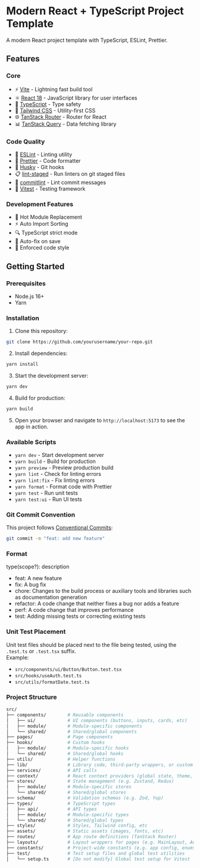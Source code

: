 # Modern React + TypeScript Project Template

A modern React project template with TypeScript, ESLint, Prettier.

## Features

### Core

- ⚡️ [Vite](https://vitejs.dev/) - Lightning fast build tool
- ⚛️ [React 18](https://reactjs.org/) - JavaScript library for user interfaces
- 📘 [TypeScript](https://www.typescriptlang.org/) - Type safety
- 🎨 [Tailwind CSS](https://tailwindcss.com/) - Utility-first CSS
- 🌐 [TanStack Router](https://tanstack.com/router) - Router for React
- 📊 [TanStack Query](https://tanstack.com/query) - Data fetching library

### Code Quality

- 📝 [ESLint](https://eslint.org/) - Linting utility
- 💖 [Prettier](https://prettier.io/) - Code formatter
- 🐶 [Husky](https://typicode.github.io/husky/) - Git hooks
- 📋 [lint-staged](https://github.com/okonet/lint-staged) - Run linters on git staged files
- 📏 [commitlint](https://commitlint.js.org/) - Lint commit messages
- 🧪 [Vitest](https://vitest.dev/) - Testing framework

### Development Features

- 🔄 Hot Module Replacement
- ⚡️ Auto Import Sorting
- 🔍 TypeScript strict mode
- 🧹 Auto-fix on save
- 💪 Enforced code style

## Getting Started

### Prerequisites

- Node.js 16+
- Yarn

### Installation

1. Clone this repository:

```bash
git clone https://github.com/yourusername/your-repo.git
```

2. Install dependencies:

```bash
yarn install
```

3. Start the development server:

```bash
yarn dev
```

4. Build for production:

```bash
yarn build
```

5. Open your browser and navigate to `http://localhost:5173` to see the app in action.

### Available Scripts

- `yarn dev` - Start development server
- `yarn build` - Build for production
- `yarn preview` - Preview production build
- `yarn lint` - Check for linting errors
- `yarn lint:fix` - Fix linting errors
- `yarn format` - Format code with Prettier
- `yarn test` - Run unit tests
- `yarn test:ui` - Run UI tests

### Git Commit Convention

This project follows [Conventional Commits](https://www.conventionalcommits.org/):

```bash
git commit -m "feat: add new feature"
```

### Format

type(scope?): description

- feat: A new feature
- fix: A bug fix
- chore: Changes to the build process or auxiliary tools and libraries such as documentation generation
- refactor: A code change that neither fixes a bug nor adds a feature
- perf: A code change that improves performance
- test: Adding missing tests or correcting existing tests

### Unit Test Placement

Unit test files should be placed next to the file being tested, using the `.test.ts` or `.test.tsx` suffix.  
Example:
- `src/components/ui/Button/Button.test.tsx`
- `src/hooks/useAuth.test.ts`
- `src/utils/formatDate.test.ts`

### Project Structure

```bash
src/
├── components/        # Reusable components
│   ├── ui/            # UI components (buttons, inputs, cards, etc)
│   ├── module/        # Module-specific components
│   └── shared/        # Shared/global components
├── pages/             # Page components
├── hooks/             # Custom hooks
│   ├── module/        # Module-specific hooks
│   └── shared/        # Shared/global hooks
├── utils/             # Helper functions
├── lib/               # Library code, third-party wrappers, or custom utilities
├── services/          # API calls
├── context/           # React context providers (global state, theme, auth, etc)
├── stores/            # State management (e.g. Zustand, Redux)
│   ├── module/        # Module-specific stores
│   └── shared/        # Shared/global stores
├── schema/            # Validation schemas (e.g. Zod, Yup)
├── types/             # TypeScript types
│   ├── api/           # API types
│   ├── module/        # Module-specific types
│   └── shared/        # Shared/global types
├── styles/            # Styles, Tailwind config, etc
├── assets/            # Static assets (images, fonts, etc)
├── routes/            # App route definitions (TanStack Router)
├── layouts/           # Layout wrappers for pages (e.g. MainLayout, AuthLayout)
├── constants/         # Project-wide constants (e.g. app config, enums, etc)
├── test/              # Test setup files and global test utilities
│   └── setup.ts       # [Do not modify] Global test setup for Vitest
```
